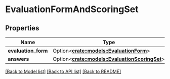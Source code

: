 # EvaluationFormAndScoringSet

## Properties

Name | Type | Description | Notes
------------ | ------------- | ------------- | -------------
**evaluation_form** | Option<[**crate::models::EvaluationForm**](EvaluationForm.md)> |  | [optional]
**answers** | Option<[**crate::models::EvaluationScoringSet**](EvaluationScoringSet.md)> |  | [optional]

[[Back to Model list]](../README.md#documentation-for-models) [[Back to API list]](../README.md#documentation-for-api-endpoints) [[Back to README]](../README.md)



